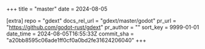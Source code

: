 +++
title = "master"
date = 2024-08-05

[extra]
repo = "gdext"
docs_rel_url = "gdext/master/godot"
pr_url = "https://github.com/godot-rust/gdext"
pr_author = ""
sort_key = 9999-01-01
date_time = 2024-08-05T16:55:33Z
commit_sha = "a20bb8595c06ade1ff0cf0a0bd2fe31624206040"
+++


